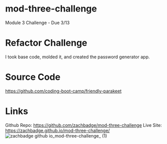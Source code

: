 # mod-three-challenge
Module 3 Challenge - Due 3/13

# Refactor Challenge
I took base code, molded it, and created the password generator app.

# Source Code
https://github.com/coding-boot-camp/friendly-parakeet 

# Links
Github Repo: https://github.com/zachbadge/mod-three-challenge
Live Site: https://zachbadge.github.io/mod-three-challenge/
![zachbadge github io_mod-three-challenge_ (1)](https://user-images.githubusercontent.com/122493965/224889078-2abd299d-6a7e-4afe-9fc7-721b7c949dd4.png)
